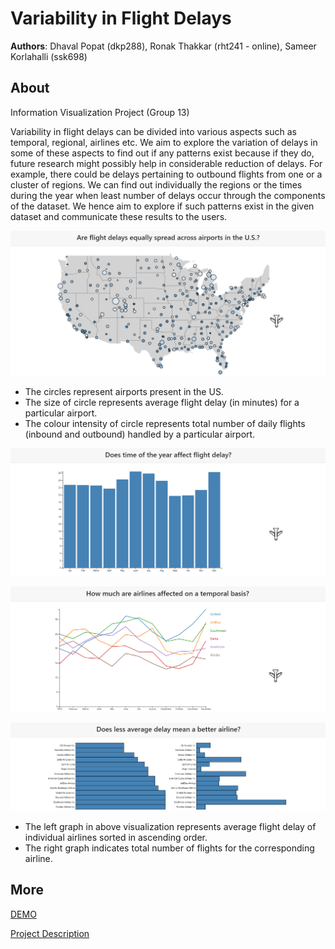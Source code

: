 # Variability in Flight Delays
**Authors**: Dhaval Popat (dkp288), Ronak Thakkar (rht241 - online), Sameer Korlahalli (ssk698)

## About
Information Visualization Project (Group 13)

Variability in flight delays can be divided into various aspects such as temporal, regional, airlines etc. We aim to explore the variation of delays in some of these aspects to find out if any patterns exist because if they do, future research might possibly help in considerable reduction of delays. For example, there could be delays pertaining to outbound flights from one or a cluster of regions. We can find out individually the regions or the times during the year when least number of delays occur through the components of the dataset. We hence aim to explore if such patterns exist in the given dataset and communicate these results to the users.

![Visualization 1](images/vis1.PNG "Visualization 1")

* The circles represent airports present in the US.
* The size of circle represents average flight delay (in minutes) for a particular airport.
* The colour intensity of circle represents total number of daily flights (inbound and outbound) handled by a particular airport.

![Visualization 2](images/vis2.PNG "Visualization 2")

![Visualization 3](images/vis3.PNG "Visualization 3")

![Visualization 4](images/vis4.PNG "Visualization 4")

* The left graph in above visualization represents average flight delay of individual airlines sorted in ascending order.
* The right graph indicates total number of flights for the corresponding airline.


## More
[DEMO](https://nyu-vis-fall2018.github.io/timely-flights/)

[Project Description](report.pdf)
